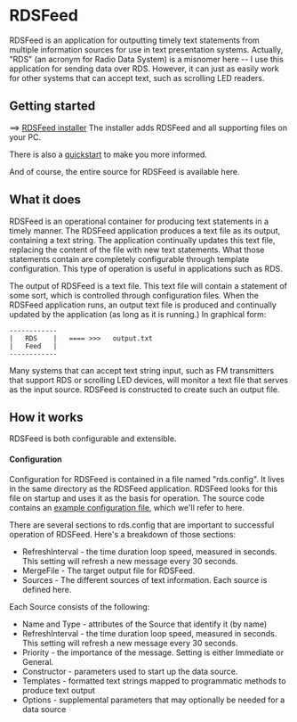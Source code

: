 # RDSFeed

RDSFeed is an application for outputting timely text statements from multiple information sources for use 
in text presentation systems. Actually, "RDS" (an acronym for Radio Data System) is a misnomer here -- I 
use this application for sending data over RDS. However, it can just as easily work for other systems 
that can accept text, such as scrolling LED readers.


## Getting started

==> [RDSFeed installer](https://dl.dropbox.com/u/7320109/RDSFeedInstall.msi) The installer adds RDSFeed 
and all supporting files on your PC.

There is also a [quickstart](https://github.com/greenlakexmas/RDSFeed/blob/master/QUICKSTART.md) to make you
more informed.

And of course, the entire source for RDSFeed is available here.

## What it does

RDSFeed is an operational container for producing text statements in a timely manner. The RDSFeed application
produces a text file as its output, containing a text string. The application continually updates this text file, 
replacing the content of the file with new text statements. What those statements contain are completely 
configurable through template configuration. This type of operation is useful in applications such as RDS.


The output of RDSFeed is a text file. This text file will contain a statement of some sort, which is controlled
through configuration files. When the RDSFeed application runs, an output text file is produced and continually 
updated by the application (as long as it is running.) In graphical form:

```
------------
|   RDS    |   ==== >>>   output.txt
|   Feed   |
------------
```

Many systems that can accept text string input, such as FM transmitters that support RDS or scrolling LED devices, 
will monitor a text file that serves as the input source. RDSFeed is constructed to create such an output file.


## How it works

RDSFeed is both configurable and extensible.

#### Configuration

Configuration for RDSFeed is contained in a file named "rds.config". It lives in the same directory as the RDSFeed
application. RDSFeed looks for this file on startup and uses it as the basis for operation.
The source code contains an 
[example configuration file](https://github.com/greenlakexmas/RDSFeed/blob/master/rds.config.example "configuration file"), 
which we'll refer to here.

There are several sections to rds.config that are important to successful operation of RDSFeed. Here's a breakdown
of those sections:

* RefreshInterval - the time duration loop speed, measured in seconds. This setting will 
refresh a new message every 30 seconds.
* MergeFile - The target output file for RDSFeed.
* Sources - The different sources of text information. Each source is defined here.

Each Source consists of the following:

* Name and Type - attributes of the Source that identify it (by name) 
* RefreshInterval - the time duration loop speed, measured in seconds. This setting will 
refresh a new message every 30 seconds.
* Priority - the importance of the message. Setting is either Immediate or General.
* Constructor - parameters used to start up the data source.
* Templates - formatted text strings mapped to programmatic methods to produce text output
* Options - supplemental parameters that may optionally be needed for a data source
